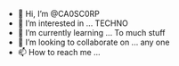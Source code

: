 - 👋 Hi, I’m @CA0SC0RP
- 👀 I’m interested in ... TECHNO
- 🌱 I’m currently learning ... To much stuff
- 💞️ I’m looking to collaborate on ... any one
- 📫 How to reach me ... 

<!---
CA0SC0RP/CA0SC0RP is a ✨ special ✨ repository because its `README.md` (this file) appears on your GitHub profile.
You can click the Preview link to take a look at your changes.
--->
